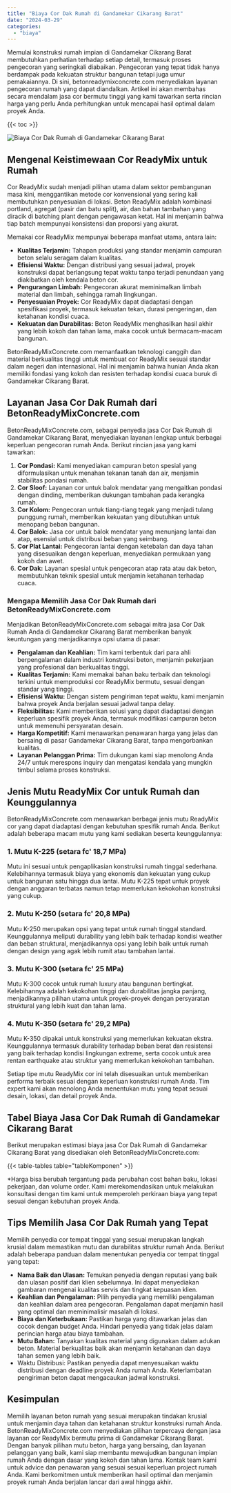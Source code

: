 ```yaml
---
title: "Biaya Cor Dak Rumah di Gandamekar Cikarang Barat"
date: "2024-03-29"
categories: 
  - "biaya"
---
```


Memulai konstruksi rumah impian di Gandamekar Cikarang Barat membutuhkan perhatian terhadap setiap detail, termasuk proses pengecoran yang seringkali diabaikan. Pengecoran yang tepat tidak hanya berdampak pada kekuatan struktur bangunan tetapi juga umur pemakaiannya. Di sini, betonreadymixconcrete.com menyediakan layanan pengecoran rumah yang dapat diandalkan. Artikel ini akan membahas secara mendalam jasa cor bermutu tinggi yang kami tawarkan serta rincian harga yang perlu Anda perhitungkan untuk mencapai hasil optimal dalam proyek Anda.

{{< toc >}}

![Biaya Cor Dak Rumah di Gandamekar Cikarang Barat](https://betoncor8.github.io/cor/harga-beton-readymix-concrete%20(11).png)

## Mengenal Keistimewaan Cor ReadyMix untuk Rumah

Cor ReadyMix sudah menjadi pilihan utama dalam sektor pembangunan masa kini, menggantikan metode cor konvensional yang sering kali membutuhkan penyesuaian di lokasi. Beton ReadyMix adalah kombinasi portland, agregat (pasir dan batu split), air, dan bahan tambahan yang diracik di batching plant dengan pengawasan ketat. Hal ini menjamin bahwa tiap batch mempunyai konsistensi dan proporsi yang akurat.

Memakai cor ReadyMix mempunyai beberapa manfaat utama, antara lain:

- **Kualitas Terjamin:** Tahapan produksi yang standar menjamin campuran beton selalu seragam dalam kualitas.
- **Efisiensi Waktu:** Dengan distribusi yang sesuai jadwal, proyek konstruksi dapat berlangsung tepat waktu tanpa terjadi penundaan yang diakibatkan oleh kendala beton cor.
- **Pengurangan Limbah:** Pengecoran akurat meminimalkan limbah material dan limbah, sehingga ramah lingkungan.
- **Penyesuaian Proyek:** Cor ReadyMix dapat diadaptasi dengan spesifikasi proyek, termasuk kekuatan tekan, durasi pengeringan, dan ketahanan kondisi cuaca.
- **Kekuatan dan Durabilitas:** Beton ReadyMix menghasilkan hasil akhir yang lebih kokoh dan tahan lama, maka cocok untuk bermacam-macam bangunan.

BetonReadyMixConcrete.com memanfaatkan teknologi canggih dan material berkualitas tinggi untuk membuat cor ReadyMix sesuai standar dalam negeri dan internasional. Hal ini menjamin bahwa hunian Anda akan memiliki fondasi yang kokoh dan resisten terhadap kondisi cuaca buruk di Gandamekar Cikarang Barat.

## Layanan Jasa Cor Dak Rumah dari BetonReadyMixConcrete.com

BetonReadyMixConcrete.com, sebagai penyedia jasa Cor Dak Rumah di Gandamekar Cikarang Barat, menyediakan layanan lengkap untuk berbagai keperluan pengecoran rumah Anda. Berikut rincian jasa yang kami tawarkan:

1. **Cor Pondasi:** Kami menyediakan campuran beton spesial yang diformulasikan untuk menahan tekanan tanah dan air, menjamin stabilitas pondasi rumah.
2. **Cor Sloof:** Layanan cor untuk balok mendatar yang mengaitkan pondasi dengan dinding, memberikan dukungan tambahan pada kerangka rumah.
3. **Cor Kolom:** Pengecoran untuk tiang-tiang tegak yang menjadi tulang punggung rumah, memberikan kekuatan yang dibutuhkan untuk menopang beban bangunan.
4. **Cor Balok:** Jasa cor untuk balok mendatar yang menunjang lantai dan atap, esensial untuk distribusi beban yang seimbang.
5. **Cor Plat Lantai:** Pengecoran lantai dengan ketebalan dan daya tahan yang disesuaikan dengan keperluan, menyediakan permukaan yang kokoh dan awet.
6. **Cor Dak:** Layanan spesial untuk pengecoran atap rata atau dak beton, membutuhkan teknik spesial untuk menjamin ketahanan terhadap cuaca.

### Mengapa Memilih Jasa Cor Dak Rumah dari BetonReadyMixConcrete.com

Menjadikan BetonReadyMixConcrete.com sebagai mitra jasa Cor Dak Rumah Anda di Gandamekar Cikarang Barat memberikan banyak keuntungan yang menjadikannya opsi utama di pasar:

- **Pengalaman dan Keahlian:** Tim kami terbentuk dari para ahli berpengalaman dalam industri konstruksi beton, menjamin pekerjaan yang profesional dan berkualitas tinggi.
- **Kualitas Terjamin:** Kami memakai bahan baku terbaik dan teknologi terkini untuk memproduksi cor ReadyMix bermutu, sesuai dengan standar yang tinggi.
- **Efisiensi Waktu:** Dengan sistem pengiriman tepat waktu, kami menjamin bahwa proyek Anda berjalan sesuai jadwal tanpa delay.
- **Fleksibilitas:** Kami memberikan solusi yang dapat diadaptasi dengan keperluan spesifik proyek Anda, termasuk modifikasi campuran beton untuk memenuhi persyaratan desain.
- **Harga Kompetitif:** Kami menawarkan penawaran harga yang jelas dan bersaing di pasar Gandamekar Cikarang Barat, tanpa mengorbankan kualitas.
- **Layanan Pelanggan Prima:** Tim dukungan kami siap menolong Anda 24/7 untuk merespons inquiry dan mengatasi kendala yang mungkin timbul selama proses konstruksi.

## Jenis Mutu ReadyMix Cor untuk Rumah dan Keunggulannya

BetonReadyMixConcrete.com menawarkan berbagai jenis mutu ReadyMix cor yang dapat diadaptasi dengan kebutuhan spesifik rumah Anda. Berikut adalah beberapa macam mutu yang kami sediakan beserta keunggulannya:

### 1\. Mutu K-225 (setara fc' 18,7 MPa)

Mutu ini sesuai untuk pengaplikasian konstruksi rumah tinggal sederhana. Kelebihannya termasuk biaya yang ekonomis dan kekuatan yang cukup untuk bangunan satu hingga dua lantai. Mutu K-225 tepat untuk proyek dengan anggaran terbatas namun tetap memerlukan kekokohan konstruksi yang cukup.

### 2\. Mutu K-250 (setara fc' 20,8 MPa)

Mutu K-250 merupakan opsi yang tepat untuk rumah tinggal standard. Keunggulannya meliputi durability yang lebih baik terhadap kondisi weather dan beban struktural, menjadikannya opsi yang lebih baik untuk rumah dengan design yang agak lebih rumit atau tambahan lantai.

### 3\. Mutu K-300 (setara fc' 25 MPa)

Mutu K-300 cocok untuk rumah luxury atau bangunan bertingkat. Kelebihannya adalah kekokohan tinggi dan durabilitas jangka panjang, menjadikannya pilihan utama untuk proyek-proyek dengan persyaratan struktural yang lebih kuat dan tahan lama.

### 4\. Mutu K-350 (setara fc' 29,2 MPa)

Mutu K-350 dipakai untuk konstruksi yang memerlukan kekuatan ekstra. Keunggulannya termasuk durability terhadap beban berat dan resistensi yang baik terhadap kondisi lingkungan extreme, serta cocok untuk area rentan earthquake atau struktur yang memerlukan kekokohan tambahan.

Setiap tipe mutu ReadyMix cor ini telah disesuaikan untuk memberikan performa terbaik sesuai dengan keperluan konstruksi rumah Anda. Tim expert kami akan menolong Anda menentukan mutu yang tepat sesuai desain, lokasi, dan detail proyek Anda.

## Tabel Biaya Jasa Cor Dak Rumah di Gandamekar Cikarang Barat

Berikut merupakan estimasi biaya jasa Cor Dak Rumah di Gandamekar Cikarang Barat yang disediakan oleh BetonReadyMixConcrete.com:

{{< table-tables table="tableKomponen" >}}

\*Harga bisa berubah tergantung pada perubahan cost bahan baku, lokasi pekerjaan, dan volume order. Kami merekomendasikan untuk melakukan konsultasi dengan tim kami untuk memperoleh perkiraan biaya yang tepat sesuai dengan kebutuhan proyek Anda.

## Tips Memilih Jasa Cor Dak Rumah yang Tepat

Memilih penyedia cor tempat tinggal yang sesuai merupakan langkah krusial dalam memastikan mutu dan durabilitas struktur rumah Anda. Berikut adalah beberapa panduan dalam menentukan penyedia cor tempat tinggal yang tepat:

- **Nama Baik dan Ulasan:** Temukan penyedia dengan reputasi yang baik dan ulasan positif dari klien sebelumnya. Ini dapat menyediakan gambaran mengenai kualitas servis dan tingkat kepuasan klien.
- **Keahlian dan Pengalaman:** Pilih penyedia yang memiliki pengalaman dan keahlian dalam area pengecoran. Pengalaman dapat menjamin hasil yang optimal dan meminimalisir masalah di lokasi.
- **Biaya dan Keterbukaan:** Pastikan harga yang ditawarkan jelas dan cocok dengan budget Anda. Hindari penyedia yang tidak jelas dalam perincian harga atau biaya tambahan.
- **Mutu Bahan:** Tanyakan kualitas material yang digunakan dalam adukan beton. Material berkualitas baik akan menjamin ketahanan dan daya tahan semen yang lebih baik.
- Waktu Distribusi: Pastikan penyedia dapat menyesuaikan waktu distribusi dengan deadline proyek Anda rumah Anda. Keterlambatan pengiriman beton dapat mengacaukan jadwal konstruksi.

## Kesimpulan

Memilih layanan beton rumah yang sesuai merupakan tindakan krusial untuk menjamin daya tahan dan ketahanan struktur konstruksi rumah Anda. BetonReadyMixConcrete.com menyediakan pilihan terpercaya dengan jasa layanan cor ReadyMix bermutu prima di Gandamekar Cikarang Barat. Dengan banyak pilihan mutu beton, harga yang bersaing, dan layanan pelanggan yang baik, kami siap membantu mewujudkan bangunan impian rumah Anda dengan dasar yang kokoh dan tahan lama. Kontak team kami untuk advice dan penawaran yang sesuai sesuai keperluan project rumah Anda. Kami berkomitmen untuk memberikan hasil optimal dan menjamin proyek rumah Anda berjalan lancar dari awal hingga akhir.
